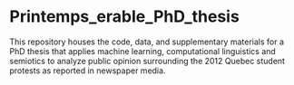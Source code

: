 # Printemps_erable_PhD_thesis
This repository houses the code, data, and supplementary materials for a PhD thesis that applies machine learning, computational linguistics and semiotics to analyze public opinion surrounding the 2012 Quebec student protests as reported in newspaper media.
